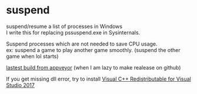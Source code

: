 # suspend
suspend/resume a list of processes in Windows  
I write this for replacing pssuspend.exe in Sysinternals.  
  
Suspend processes which are not needed to save CPU usage.  
ex: suspend a game to play another game smoothly. (suspend the other game when lol starts)  

[lastest build from appveyor](https://ci.appveyor.com/api/projects/craftwar_appveyor/suspend/artifacts/suspend.7z) (when I am lazy to make realease on github) 

If you get missing dll error, try to install [Visual C++ Redistributable for Visual Studio 2017](https://go.microsoft.com/fwlink/?LinkId=746571)  
